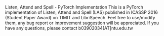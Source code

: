 Listen, Attend and Spell - PyTorch Implementation
This is a PyTorch implementation of Listen, Attend and Spell (LAS) published in ICASSP 2016 (Student Paper Award) on TIMIT and LibriSpeech. Feel free to use/modify them, any bug report or improvement suggestion will be appreciated. If you have any questions, please contact b03902034[AT]ntu.edu.tw
